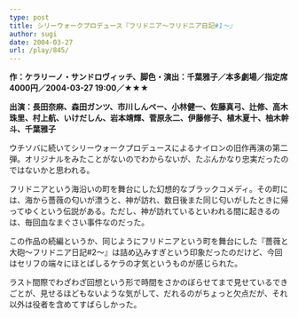 ```yaml
---
type: post
title: シリーウォークプロデュース『フリドニア～フリドニア日記#1～』
author: sugi
date: 2004-03-27
url: /play/845/
---
```

**作：ケラリーノ・サンドロヴィッチ、脚色・演出：千葉雅子／本多劇場／指定席4000円／2004-03-27 19:00／★★★**

**出演：長田奈麻、森田ガンツ、市川しんぺー、小林健一、佐藤真弓、辻修、高木珠里、村上航、いけだしん、岩本靖輝、菅原永二、伊藤修子、植木夏十、柚木幹斗、千葉雅子**

ウチソバに続いてシリーウォークプロデュースによるナイロンの旧作再演の第二弾。オリジナルをみたことがないのでわからないが、たぶんかなり忠実だったのではないかと思われる。

フリドニアという海沿いの町を舞台にした幻想的なブラックコメディ。その町には、海から薔薇の匂いが漂うと、神が訪れ、数日後また同じ匂いがしたときに帰ってゆくという伝説がある。ただし、神が訪れているといわれる間に起きるのは、毎回血なまぐさい事件なのだった。

この作品の続編というか、同じようにフリドニアという町を舞台にした『薔薇と大砲～フリドニア日記#2～』は詰め込みすぎという印象だったのだけど、今回はセリフの端々にほとばしるケラの才気というものが感じられた。

ラスト間際でわざわざ回想という形で時間をさかのぼらせてまで見せているできごとが、見せるほどもないような気がして、だれるのがちょっと欠点だが、それ以外は役者を含めてすばらしかった。
